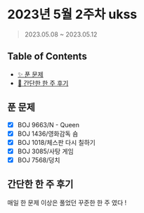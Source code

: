 # 2023년 5월 2주차 ukss

> 2023.05.08 ~ 2023.05.12

## Table of Contents

- [✨ 푼 문제](#푼-문제)
- [🤔 간단한 한 주 후기](#간단한-한-주-후기)

## 푼 문제

<!-- 📕 백준 : BOJ 문제번호/문제제목 e.g. BOJ 2577/숫자의 개수 -->
<!-- 📗 프로그래머스 : PRO 문제번호/문제제목 e.g. PRO 120812/최빈값 구하기 -->
<!-- 백준허브를 사용하시면 프로그래머스의 문제번호도 확인하실 수 있습니다 -->

- [x] BOJ 9663/N - Queen
- [x] BOJ 1436/영화감독 숌
- [x] BOJ 1018/체스판 다시 칠하기
- [x] BOJ 3085/사탕 게임
- [x] BOJ 7568/덩치

## 간단한 한 주 후기

<!-- 한 주 후기를 간단하게 작성해주세요 ! -->

매일 한 문제 이상은 풀었던 꾸준한 한 주 였다 !
